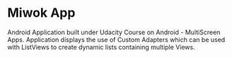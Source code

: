 Miwok App
===================================

Android Application built under Udacity Course on Android - MultiScreen Apps.
Application displays the use of Custom Adapters which can be used with ListViews
to create dynamic lists containing multiple Views.
